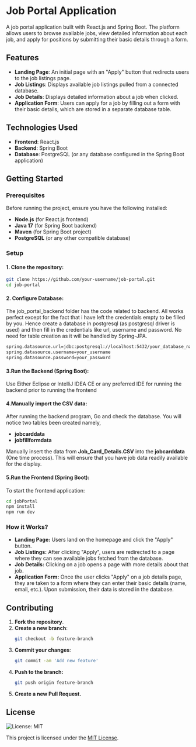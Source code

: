 # Job Portal Application

A job portal application built with React.js and Spring Boot. The platform allows users to browse available jobs, view detailed information about each job, and apply for positions by submitting their basic details through a form.

## Features

- **Landing Page**: An initial page with an "Apply" button that redirects users to the job listings page.
- **Job Listings**: Displays available job listings pulled from a connected database.
- **Job Details**: Displays detailed information about a job when clicked.
- **Application Form**: Users can apply for a job by filling out a form with their basic details, which are stored in a separate database table.

## Technologies Used

- **Frontend**: React.js
- **Backend**: Spring Boot
- **Database**: PostgreSQL (or any database configured in the Spring Boot application)

## Getting Started

### Prerequisites

Before running the project, ensure you have the following installed:

- **Node.js** (for React.js frontend)
- **Java 17** (for Spring Boot backend)
- **Maven** (for Spring Boot project)
- **PostgreSQL** (or any other compatible database)

### Setup

#### 1. Clone the repository:

```bash
git clone https://github.com/your-username/job-portal.git
cd job-portal
```
#### 2. Configure Database:
The job_portal_backend folder has the code related to backend. All works perfect except for the fact that i have left the credentials empty to be filled by you. Hence create a database in postgresql (as postgresql driver is used) and then fill in the credentials like url, username and password. No need for table creation as it will be handled by Spring-JPA.
```bash
spring.datasource.url=jdbc:postgresql://localhost:5432/your_database_name
spring.datasource.username=your_username
spring.datasource.password=your_password
```
#### 3.Run the Backend (Spring Boot):
Use Either Eclipse or IntelliJ IDEA CE or any preferred IDE for running the backend prior to running the frontend

#### 4.Manually import the CSV data:
After running the backend program, Go and check the database. You will notice two tables been created namely,
- **jobcarddata**
- **jobfillformdata**
  
Manually insert the data from **Job_Card_Details.CSV** into the **jobcarddata** (One time process). This will ensure that you have job data readily available for the display.

#### 5.Run the Frontend (Spring Boot):
To start the frontend application:
```bash
cd jobPortal
npm install
npm run dev
```
### How it Works?
- **Landing Page:** Users land on the homepage and click the "Apply" button.
- **Job Listings:** After clicking "Apply", users are redirected to a page where they can see available jobs fetched from the database.
- **Job Details:** Clicking on a job opens a page with more details about that job.
- **Application Form:** Once the user clicks "Apply" on a job details page, they are taken to a form where they can enter their basic details (name, email, etc.). Upon submission, their data is stored in the database.

## Contributing
1. **Fork the repository**.
2. **Create a new branch**:
   ```bash
   git checkout -b feature-branch
   ```
3. **Commit your changes**:
   ```bash
   git commit -am 'Add new feature'
   ```
4. **Push to the branch:**
   ```bash
   git push origin feature-branch
   ```
5. **Create a new Pull Request.**



## License

![License: MIT](https://img.shields.io/badge/License-MIT-blue.svg)

This project is licensed under the [MIT License](LICENSE).



